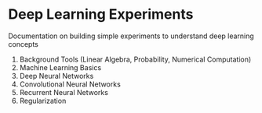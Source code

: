 # Deep Learning Experiments
Documentation on building simple experiments to understand deep learning concepts

1. Background Tools (Linear Algebra, Probability, Numerical Computation)
2. Machine Learning Basics
3. Deep Neural Networks
4. Convolutional Neural Networks
5. Recurrent Neural Networks
6. Regularization
